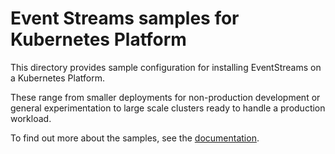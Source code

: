 # Event Streams samples for Kubernetes Platform 

This directory provides sample configuration for installing EventStreams on a Kubernetes Platform.

These range from smaller deployments for non-production development or general experimentation to large scale clusters ready to handle a production workload.

To find out more about the samples, see the [documentation](https://ibm.github.io/event-automation/es/installing/planning/#sample-deployments).

